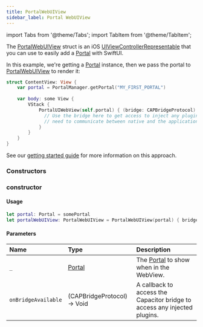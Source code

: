 ```yaml
---
title: PortalWebUIView
sidebar_label: Portal WebUIView
---
```


import Tabs from '@theme/Tabs';
import TabItem from '@theme/TabItem';

The [PortalWebUIView](./portal-webuiview) struct is an iOS [UIViewControllerRepresentable](https://developer.apple.com/documentation/swiftui/uiviewcontrollerrepresentable) that you can use to easily add a [Portal](./portal) with SwiftUI.

In this example, we're getting a [Portal](./portal) instance, then we pass the portal to [PortalWebUIView](./portal-webuiview) to render it:


```swift title=ContentView.swift
struct ContentView: View {
    var portal = PortalManager.getPortal("MY_FIRST_PORTAL")
    
    var body: some View {
        VStack {
            PortalUIWebView(self.portal) { (bridge: CAPBridgeProtocol) in 
              // Use the bridge here to get access to inject any plugins you may
              // need to communicate between native and the application.
            }
        }
    }
}
```

See our [getting started guide](../../getting-started/iOS#using-the-portalwebview) for more information on this approach.

### Constructors

### constructor

#### Usage 
 
```swift
let portal: Portal = somePortal
let portalWebUIView: PortalWebUIView = PortalWebUIView(portal) { bridge in }
``` 

#### Parameters

Name | Type | Description
:------ | :------ | :------
`_` | [Portal](./portal) | The [Portal](./portal) to show when in the WebView.
`onBridgeAvailable` | (CAPBridgeProtocol) -> Void | A callback to access the Capacitor bridge to access any injected plugins.
